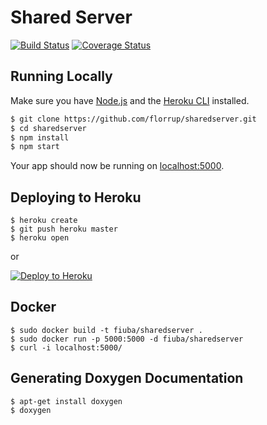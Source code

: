 # Shared Server

[![Build Status](https://travis-ci.org/florrup/sharedserver.svg?branch=master)](https://travis-ci.org/florrup/sharedserver) [![Coverage Status](https://coveralls.io/repos/github/florrup/sharedserver/badge.svg?branch=master)](https://coveralls.io/github/florrup/sharedserver?branch=master)

## Running Locally

Make sure you have [Node.js](http://nodejs.org/) and the [Heroku CLI](https://cli.heroku.com/) installed.

```sh
$ git clone https://github.com/florrup/sharedserver.git
$ cd sharedserver
$ npm install
$ npm start
```

Your app should now be running on [localhost:5000](http://localhost:5000/).

## Deploying to Heroku

```
$ heroku create
$ git push heroku master
$ heroku open
```
or

[![Deploy to Heroku](https://www.herokucdn.com/deploy/button.png)](https://heroku.com/deploy)

## Docker

```
$ sudo docker build -t fiuba/sharedserver .
$ sudo docker run -p 5000:5000 -d fiuba/sharedserver
$ curl -i localhost:5000/
```

## Generating Doxygen Documentation

```
$ apt-get install doxygen
$ doxygen
```
